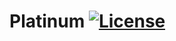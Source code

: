 # Platinum [![License](https://img.shields.io/badge/license-Apache_2-blue.svg)](https://www.apache.org/licenses/LICENSE-2.0)